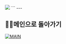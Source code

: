 <p align>
  <img src = "https://capsule-render.vercel.app/api?type=blur&height=200&color=gradient&text=SEMINAR&descAlign=59&section=header">
```
---

##  👨‍💻메인으로 돌아가기
[![MAIN](https://img.shields.io/badge/MAIN?style=plastic&logo=C&logoColor=white&labelColor=black)](https://github.com/skwjdgh/)
